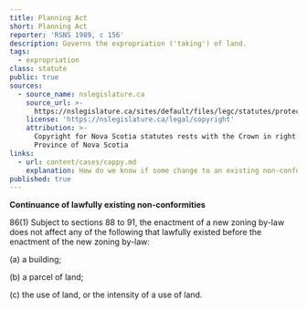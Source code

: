 ```yaml
---
title: Planning Act
short: Planning Act
reporter: 'RSNS 1989, c 156'
description: Governs the expropriation ('taking') of land.
tags:
  - expropriation
class: statute
public: true
sources:
  - source_name: nslegislature.ca
    source_url: >-
      https://nslegislature.ca/sites/default/files/legc/statutes/protect.htm
    license: 'https://nslegislature.ca/legal/copyright'
    attribution: >-
      Copyright for Nova Scotia statutes rests with the Crown in right of the
      Province of Nova Scotia
links:
  - url: content/cases/cappy.md
    explanation: How do we know if some change to an existing non-conforming use causes the owner to lose the protections afforded by the doctrine of acquired rights? 
published: true
---
```


<div id="statute">

**Continuance of lawfully existing non-conformities**

86(1) Subject to sections 88 to 91, the enactment of a new zoning by-law does not affect any of the following that lawfully existed before the enactment of the new zoning by-law:

(a) a building;

(b) a parcel of land;

(c) the use of land, or the intensity of a use of land.

</div>
